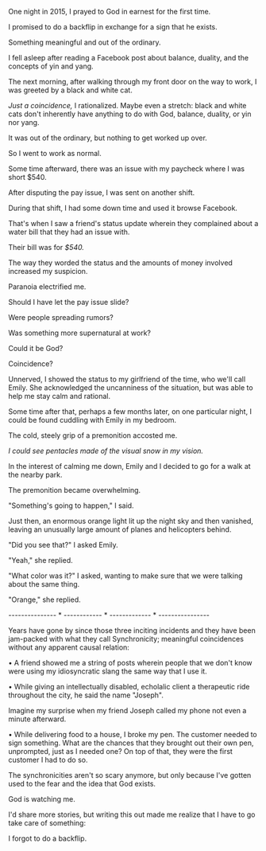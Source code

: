 One night in 2015, I prayed to God in earnest for the first time. 
 

I promised to do a backflip in exchange for a sign that he exists. 


Something meaningful and out of the ordinary. 

 
I fell asleep after reading a Facebook post about balance, duality, and the concepts of yin and yang. 
 

The next morning, after walking through my front door on the way to work, I was greeted by a black and white cat.

 
*Just a coincidence,* I rationalized. Maybe even a stretch: black and white cats don't inherently have anything to do with God, balance, duality, or yin nor yang. 
 

It was out of the ordinary, but nothing to get worked up over. 


So I went to work as normal. 
 

Some time afterward, there was an issue with my paycheck where I was short $540. 

 
After disputing the pay issue, I was sent on another shift. 
 

During that shift, I had some down time and used it browse Facebook. 
 

That's when I saw a friend's status update wherein they complained about a water bill that they had an issue with. 
 

Their bill was for *$540.*


The way they worded the status and the amounts of money involved increased my suspicion. 
 

Paranoia electrified me. 
 

Should I have let the pay issue slide? 


Were people spreading rumors? 
 

Was something more supernatural at work? 
 

Could it be God? 
 

Coincidence?
 

Unnerved, I showed the status to my girlfriend of the time, who we'll call Emily. She acknowledged the uncanniness of the situation, but was able to help me stay calm and rational. 
 

Some time after that, perhaps a few months later, on one particular night, I could be found cuddling with Emily in my bedroom. 
 

The cold, steely grip of a premonition accosted me. 
 

*I could see pentacles made of the visual snow in my vision.*
 

In the interest of calming me down, Emily and I decided to go for a walk at the nearby park. 
 

The premonition became overwhelming. 
 

"Something's going to happen," I said. 
 

Just then, an enormous orange light lit up the night sky and then vanished, leaving an unusually large amount of planes and helicopters behind.
 

"Did you see that?" I asked Emily. 


"Yeah," she replied. 
 

"What color was it?" I asked, wanting to make sure that we were talking about the same thing. 
 

"Orange," she replied. 
 
--------------- * ------------ * ------------- * ----------------

Years have gone by since those three inciting incidents and they have been jam-packed with what they call Synchronicity; meaningful coincidences without any apparent causal relation:
 

• A friend showed me a string of posts wherein people that we don't know were using my idiosyncratic slang the same way that I use it. 
 

• While giving an intellectually disabled, echolalic client a therapeutic ride throughout the city, he said the name "Joseph". 
 
Imagine my surprise when my friend Joseph called my phone not even a minute afterward. 
 

• While delivering food to a house, I broke my pen. The customer needed to sign something. What are the chances that they brought out their own pen, unprompted, just as I needed one? On top of that, they were the first customer I had to do so. 
  

The synchronicities aren't so scary anymore, but only because I've gotten used to the fear and the idea that God exists. 
 

God is watching me. 
 

I'd share more stories, but writing this out made me realize that I have to go take care of something:
 

I forgot to do a backflip.